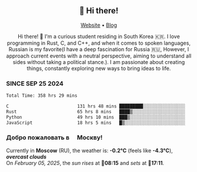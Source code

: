 <h2 align="center">👋 Hi there!</h2>
<p align="center">
  <a href="https://urdekcah.ru">Website</a> •
  <a href="https://urdekcah.blog">Blog</a>
</p>

<p align="center">
  Hi there! 👋 I'm a curious student residing in South Korea 🇰🇷. I love programming in Rust, C, and C++, and when it comes to spoken languages, Russian is my favorite(I have a deep fascination for Russia 🇷🇺, However, I approach current events with a neutral perspective, aiming to understand all sides without taking a political stance.). I am passionate about creating things, constantly exploring new ways to bring ideas to life.
</p>

### SINCE SEP 25 2024
<!--START_SECTION:waka-->
<!--LAST_WAKA_UPDATE:2025-02-04 18:28:13-->
```txt
Total Time: 358 hrs 29 mins

C                          131 hrs 48 mins █████████░░░░░░░░░░░░░░░░   35.82 %
Rust                       65 hrs 8 mins   ████▒░░░░░░░░░░░░░░░░░░░░   17.70 %
Python                     49 hrs 10 mins  ███▒░░░░░░░░░░░░░░░░░░░░░   13.36 %
JavaScript                 18 hrs 5 mins   █▒░░░░░░░░░░░░░░░░░░░░░░░   04.92 %
```
<!--END_SECTION:waka-->

<h3>Добро пожаловать в <img src="https://cdn-icons-png.flaticon.com/512/197/197408.png" width="13"/> Москву!</h3>

<!--START_SECTION:weather:moscow-->
<!--LAST_WEATHER_UPDATE:2025-02-05 15:22:14-->
Currently in **Moscow** (RU), the weather is: **-0.2°C** (feels like **-4.3°C**), ***overcast clouds***<br/>
On *February 05, 2025*, the *sun rises* at 🌅**08:15** and *sets* at 🌇**17:11**.
<!--END_SECTION:weather-->
